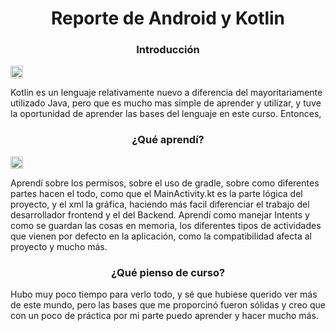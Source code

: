 <h1 align="center">Reporte de Android y Kotlin</h1>
<h3 align="center">Introducción</h3>

<img align="center" width="20vw" src="https://upload.wikimedia.org/wikipedia/commons/7/74/Kotlin-logo.svg" alt="kotlin"></img>

Kotlin es un lenguaje relativamente nuevo a diferencia del mayoritariamente utilizado Java, pero que es mucho mas simple de aprender y utilizar, y tuve la oportunidad de aprender las bases del lenguaje en este curso. Entonces,



<h3 align="center">¿Qué aprendí?</h3>

<img align="center" width="20vw" src="https://upload.wikimedia.org/wikipedia/commons/7/74/Kotlin-logo.svg" alt="kotlin"></img>

Aprendí sobre los permisos, sobre el uso de gradle, sobre como diferentes partes hacen el todo, como que el MainActivity.kt es la parte lógica del proyecto, y el xml la gráfica, haciendo más facil diferenciar el trabajo del desarrollador frontend y el del Backend. Aprendí como manejar Intents y como se guardan las cosas en memoria, los diferentes tipos de actividades que vienen por defecto en la aplicación, como la compatibilidad afecta al proyecto y mucho más.

<h3 align="center">¿Qué pienso de curso?</h3>

Hubo muy poco tiempo para verlo todo, y sé que hubiese querido ver más de este mundo, pero las bases que me proporcinó fueron sólidas y creo que con un poco de práctica por mi parte puedo aprender y hacer mucho más.
